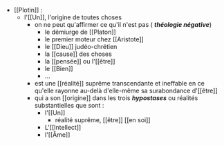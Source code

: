 - [[Plotin]] : 
	- l'[[Un]], l'origine de toutes choses
	  - on ne peut qu'affirmer ce qu'il n'est pas ( ***théologie négative***)
	    - le démiurge de [[Platon]]
	    - le premier moteur chez [[Aristote]]
	    - le [[Dieu]] judéo-chrétien
	    - la [[cause]] des choses
	    - la [[pensée]] ou l'[[être]]
	    - le [[Bien]]
	    - ...
	  - est une [[réalité]] suprême transcendante et ineffable en ce qu'elle rayonne au-delà d'elle-même sa surabondance d'[[être]]
	  - qui a son [[origine]] dans les trois ***hypostases*** ou réalités substantielles que sont :
	    - l'[[Un]]
	      - réalité suprême, [[être]] [[en soi]]
	    - L'[[Intellect]]
	    - l'[[Âme]]
